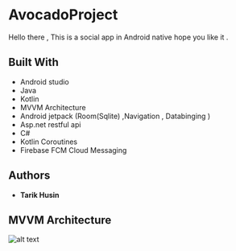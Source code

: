 # AvocadoProject


Hello there ,
This is a social app in Android native hope you like it .

## Built With

* Android studio 
* Java
* Kotlin
* MVVM Architecture
* Android jetpack (Room(Sqlite) ,Navigation , Databinging )
* Asp.net restful api
* C#
* Kotlin Coroutines
* Firebase FCM Cloud Messaging

## Authors

* **Tarik Husin** 


## MVVM Architecture
![alt text](https://developer.android.com/topic/libraries/architecture/images/final-architecture.png)


